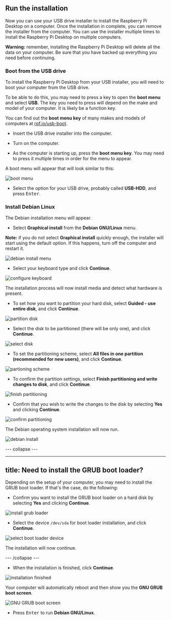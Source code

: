 ## Run the installation

Now you can use your USB drive installer to install the Raspberry Pi Desktop on a computer. Once the installation in complete, you can remove the installer from the computer. You can use the installer multiple times to install the Raspberry Pi Desktop on multiple computers.

**Warning:** remember, installing the Raspberry Pi Desktop will delete all the data on your computer. Be sure that you have backed up everything you need before continuing.

### Boot from the USB drive

To install the Raspberry Pi Desktop from your USB installer, you will need to boot your computer from the USB drive.

To be able to do this, you may need to press a key to open the **boot menu** and select **USB**. The key you need to press will depend on the make and model of your computer. It is likely be a function key.  

You can find out the **boot menu key** of many makes and models of computers at [rpf.io/usb-boot](http://rpf.io/usb-boot).

+ Insert the USB drive installer into the computer.

+ Turn on the computer.

+ As the computer is starting up, press the **boot menu key**. You may need to press it multiple times in order for the menu to appear.

A boot menu will appear that will look similar to this:

![boot menu](images/boot_menu.jpg)

+ Select the option for your USB drive, probably called **USB-HDD**, and press <kbd>Enter</kbd>.

### Install Debian Linux

The Debian installation menu will appear.

+ Select **Graphical install** from the **Debian GNU/Linux** menu.

**Note:** if you do not select **Graphical install** quickly enough, the installer will start using the default option. If this happens, turn off the computer and restart it.

![debian install menu](images/step11.PNG)

+ Select your keyboard type and click **Continue**.

![configure keyboard](images/step12.PNG)

The installation process will now install media and detect what hardware is present.

+ To set how you want to partition your hard disk, select **Guided - use entire disk**, and click **Continue**.

![partition disk](images/step13.PNG)

+ Select the disk to be partitioned (there will be only one), and click **Continue**.

![select disk](images/step13_5.PNG)

+ To set the partitioning scheme, select **All files in one partition (recommended for new users)**, and click **Continue**.

![partioning scheme](images/step14.PNG)

+ To confirm the partition settings, select **Finish partitioning and write changes to disk**, and click **Continue**.

![finish partitioning](images/step15.PNG)

+ Confirm that you wish to write the changes to the disk by selecting **Yes** and clicking **Continue**.

![confirm partitioning](images/step16.PNG)

The Debian operating system installation will now run.

![debian install](images/step17.PNG)

--- collapse ---

---
title: Need to install the GRUB boot loader?
---

Depending on the setup of your computer, you may need to install the GRUB boot loader. If that's the case, do the following:

+ Confirm you want to install the GRUB boot loader on a hard disk by selecting **Yes** and clicking **Continue**.

![install grub loader](images/step18.PNG)

+ Select the device `/dev/sda` for boot loader installation, and click **Continue**.

![select boot loader device](images/step19.PNG)

The installation will now continue.

--- /collapse ---

+ When the installation is finished, click **Continue**.

![installation finished](images/step20.PNG)

Your computer will automatically reboot and then show you the **GNU GRUB boot screen**.

![GNU GRUB boot screen](images/debian_boot_screen.png)

+ Press <kbd>Enter</kbd> to run **Debian GNU/Linux**.
